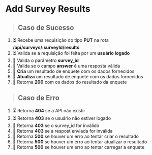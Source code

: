 # Add Survey Results

> ## Caso de Sucesso
1. ⏳ Recebe uma requisição do tipo **PUT** na rota **/api/surveys/:surveyId/results**
2. ⏳ Valida se a requisição foi feita por um **usuário logado**
3. 🏁 Valida o parâmetro **survey_id**
4. 🏁 Valida se o campo **answer** é uma resposta válida
5. 🏁 **Cria** um resultado de enquete com os dados fornecidos
6. 🏁 **Atualiza** um resultado de enquete com os dados fornecidos
7. 🏁 Retorna **200** com os dados do resultado da enquete

> ## Caso de Erro
1. ⏳ Retorna **404** se a API não existir
2. ⏳ Retorna **403** se o usuário não estiver logado
3. 🏁 Retorna **403** se o survey_id for inválido
4. 🏁 Retorna **403** se a respost enviada for inválida
5. 🏁 Retorna **500** se houver um erro ao tentar criar o resultado
6. 🏁 Retorna **500** se houver um erro ao tentar atualizar o resultado
6. 🏁 Retorna **500** se houver um erro ao tentar carregar a enquete